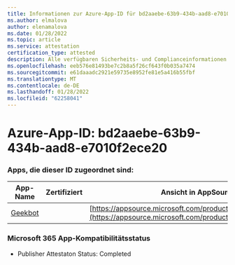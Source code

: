 ```yaml
---
title: Informationen zur Azure-App-ID für bd2aaebe-63b9-434b-aad8-e7010f2ece20
ms.author: elmalova
author: elenamalova
ms.date: 01/28/2022
ms.topic: article
ms.service: attestation
certification_type: attested
description: Alle verfügbaren Sicherheits- und Complianceinformationen für bd2aaebe-63b9-434b-aad8-e7010f2ece20.
ms.openlocfilehash: eeb576e81493be7c2b8a5f26cf643f0b035a7474
ms.sourcegitcommit: e61daaadc2921e59735e8952fe81e5a416b55fbf
ms.translationtype: MT
ms.contentlocale: de-DE
ms.lasthandoff: 01/28/2022
ms.locfileid: "62258041"
---
```

# <a name="azure-app-id-bd2aaebe-63b9-434b-aad8-e7010f2ece20"></a>Azure-App-ID: bd2aaebe-63b9-434b-aad8-e7010f2ece20


### <a name="apps-associated-with-this-id"></a>Apps, die dieser ID zugeordnet sind:
| **App-Name** | **Zertifiziert** | **Ansicht in AppSource** |
|--------------|---------------|-----------------------|
| [Geekbot](https://docs.microsoft.com/microsoft-365-app-certification/forward/WA200003224) |  | [https://appsource.microsoft.com/product/office/WA200003224](https://appsource.microsoft.com/product/office/WA200003224) |

### <a name="microsoft-365-app-compliance-status"></a>Microsoft 365 App-Kompatibilitätsstatus
- Publisher Attestaton Status: Completed
